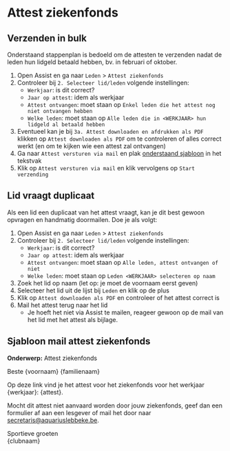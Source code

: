 # Attest ziekenfonds

## Verzenden in bulk

Onderstaand stappenplan is bedoeld om de attesten te verzenden nadat de leden hun lidgeld betaald hebben, bv. in februari of oktober.

1. Open Assist en ga naar `Leden` > `Attest ziekenfonds`
2. Controleer bij `2. Selecteer lid/leden` volgende instellingen:
   - `Werkjaar`: is dit correct?
   - `Jaar op attest`: idem als werkjaar
   - `Attest ontvangen`: moet staan op `Enkel leden die het attest nog niet ontvangen hebben`
   - `Welke leden`: moet staan op `Alle leden die in <WERKJAAR> hun lidgeld al betaald hebben`
3. Eventueel kan je bij `3a. Attest downloaden en afdrukken als PDF` klikken op `Attest downloaden als PDF` om te controleren of alles correct werkt (en om te kijken wie een attest zal ontvangen)
4. Ga naar `Attest versturen via mail` en plak [onderstaand sjabloon](#sjabloon-mail-attest-ziekenfonds) in het tekstvak
5. Klik op `Attest versturen via mail` en klik vervolgens op `Start verzending`

## Lid vraagt duplicaat

Als een lid een duplicaat van het attest vraagt, kan je dit best gewoon opvragen en handmatig doormailen. Doe je als volgt:

1. Open Assist en ga naar `Leden` > `Attest ziekenfonds`
2. Controleer bij `2. Selecteer lid/leden` volgende instellingen:
   - `Werkjaar`: is dit correct?
   - `Jaar op attest`: idem als werkjaar
   - `Attest ontvangen`: moet staan op `Alle leden, attest ontvangen of niet`
   - `Welke leden`: moet staan op `Leden <WERKJAAR> selecteren op naam`
3. Zoek het lid op naam (let op: je moet de voornaam eerst geven)
4. Selecteer het lid uit de lijst bij `Leden` en klik op de plus
5. Klik op `Attest downloaden als PDF` en controleer of het attest correct is
6. Mail het attest terug naar het lid
   - Je hoeft het niet via Assist te mailen, reageer gewoon op de mail van het lid met het attest als bijlage.

## Sjabloon mail attest ziekenfonds

**Onderwerp:** Attest ziekenfonds

Beste {voornaam} {familienaam}

Op deze link vind je het attest voor het ziekenfonds voor het werkjaar {werkjaar}: {attest}.

Mocht dit attest niet aanvaard worden door jouw ziekenfonds, geef dan een formulier af aan een lesgever of mail het door naar <secretaris@aquariuslebbeke.be>.

Sportieve groeten<br/>
{clubnaam}

